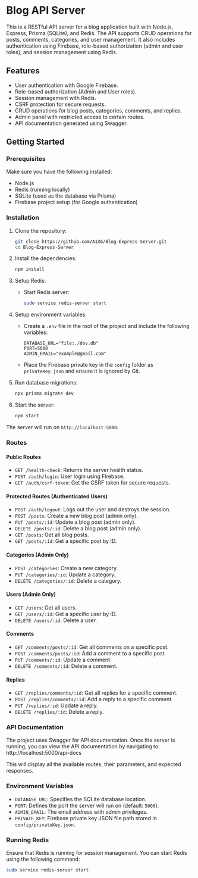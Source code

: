 # Blog API Server

This is a RESTful API server for a blog application built with Node.js, Express, Prisma (SQLite), and Redis. The API supports CRUD operations for posts, comments, categories, and user management. It also includes authentication using Firebase, role-based authorization (admin and user roles), and session management using Redis.

## Features

- User authentication with Google Firebase.
- Role-based authorization (Admin and User roles).
- Session management with Redis.
- CSRF protection for secure requests.
- CRUD operations for blog posts, categories, comments, and replies.
- Admin panel with restricted access to certain routes.
- API documentation generated using Swagger.

## Getting Started

### Prerequisites

Make sure you have the following installed:

- Node.js
- Redis (running locally)
- SQLite (used as the database via Prisma)
- Firebase project setup (for Google authentication)

### Installation

1. Clone the repository:
    ```bash
    git clone https://github.com/A1X6/Blog-Express-Server.git
    cd Blog-Express-Server
    ```

2. Install the dependencies:
    ```bash
    npm install
    ```

3. Setup Redis:
    - Start Redis server:
      ```bash
      sudo service redis-server start
      ```

4. Setup environment variables:
    - Create a `.env` file in the root of the project and include the following variables:
      ```
      DATABASE_URL="file:./dev.db"
      PORT=5000
      ADMIN_EMAIL="example@gmail.com"
      ```
  
    - Place the Firebase private key in the `config` folder as `privateKey.json` and ensure it is ignored by Git.

5. Run database migrations:
    ```bash
    npx prisma migrate dev
    ```

6. Start the server:
    ```bash
    npm start
    ```

The server will run on `http://localhost:5000`.

### Routes

#### Public Routes
- `GET /health-check`: Returns the server health status.
- `POST /auth/login`: User login using Firebase.
- `GET /auth/csrf-token`: Get the CSRF token for secure requests.

#### Protected Routes (Authenticated Users)
- `POST /auth/logout`: Logs out the user and destroys the session.
- `POST /posts`: Create a new blog post (admin only).
- `PUT /posts/:id`: Update a blog post (admin only).
- `DELETE /posts/:id`: Delete a blog post (admin only).
- `GET /posts`: Get all blog posts.
- `GET /posts/:id`: Get a specific post by ID.

#### Categories (Admin Only)
- `POST /categories`: Create a new category.
- `PUT /categories/:id`: Update a category.
- `DELETE /categories/:id`: Delete a category.
  
#### Users (Admin Only)
- `GET /users`: Get all users.
- `GET /users/:id`: Get a specific user by ID.
- `DELETE /users/:id`: Delete a user.

#### Comments
- `GET /comments/posts/:id`: Get all comments on a specific post.
- `POST /comments/posts/:id`: Add a comment to a specific post.
- `PUT /comments/:id`: Update a comment.
- `DELETE /comments/:id`: Delete a comment.

#### Replies
- `GET /replies/comments/:id`: Get all replies for a specific comment.
- `POST /replies/comments/:id`: Add a reply to a specific comment.
- `PUT /replies/:id`: Update a reply.
- `DELETE /replies/:id`: Delete a reply.

### API Documentation

The project uses Swagger for API documentation. Once the server is running, you can view the API documentation by navigating to: http://localhost:5000/api-docs 


This will display all the available routes, their parameters, and expected responses.

### Environment Variables

- `DATABASE_URL`: Specifies the SQLite database location.
- `PORT`: Defines the port the server will run on (default: `5000`).
- `ADMIN_EMAIL`: The email address with admin privileges.
- `PRIVATE_KEY`: Firebase private key JSON file path stored in `config/privateKey.json`.

### Running Redis

Ensure that Redis is running for session management. You can start Redis using the following command:

```bash
sudo service redis-server start
